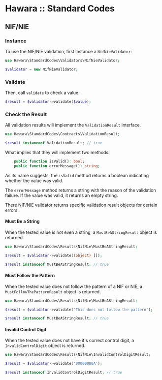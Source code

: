 # Hawara :: Standard Codes

## NIF/NIE

### Instance

To use the NIF/NIE validation, first instance a `NifNieValidator`:

```php
use Hawara\StandardCodes\Validators\NifNieValidator;

$validator = new NifNieValidator;
```

### Validate

Then, call `validate` to check a value.

```php
$result = $validator->validate($value);
```

### Check the Result

All validation results will implement the `ValidationResult` interface.

```php
use Hawara\StandardCodes\Contracts\ValidationResult;

$result instanceof ValidationResult; // true
```

What implies that they will implement two methods:

```php
    public function isValid(): bool;
    public function errorMessage(): string;
```

As its name suggests, the `isValid` method returns a boolean indicating whether the value was valid.

The `errorMessage` method returns a string with the reason of the validation failure. If the value was valid, it returns an empty string.

There NIF/NIE validator returns specific validation result objects for certain errors.

#### Must Be a String

When the tested value is not even a string, a `MustBeAStringResult` object is returned.

```php
use Hawara\StandardCodes\Results\NifNie\MustBeAStringResult;

$result = $validator->validate((object) []);

$result instanceof MustBeAStringResult; // true
```

#### Must Follow the Pattern

When the tested value does not follow the pattern of a NIF or NIE, a `MustFollowThePatternResult` object is returned.

```php
use Hawara\StandardCodes\Results\NifNie\MustBeAStringResult;

$result = $validator->validate('This does not follow the pattern');

$result instanceof MustBeAStringResult; // true
```

#### Invalid Control Digit

When the tested value does not have it's correct control digit, a `InvalidControlDigit` object is returned.

```php
use Hawara\StandardCodes\Results\NifNie\InvalidControlDigitResult;

$result = $validator->validate('00000000A');

$result instanceof InvalidControlDigitResult; // true
```
